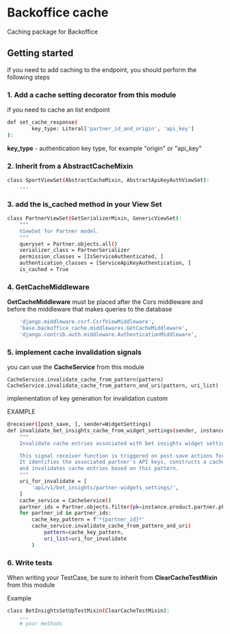 # Backoffice cache
Caching package for Backoffice

## Getting started

if you need to add caching to the endpoint, you should perform the following steps

### 1. Add a cache setting decorator from this module
if you need to cache an list endpoint

```sh
def set_cache_response(
        key_type: Literal['partner_id_and_origin', 'api_key']
):
```

**key_type** - authentication key type, for example "origin" or "api_key"


### 2. Inherit from a AbstractCacheMixin
```sh
class SportViewSet(AbstractCacheMixin, AbstractApiKeyAuthViewSet):
    ...
```

### 3. add the is_cached method in your View Set

```sh
class PartnerViewSet(GetSerializerMixin, GenericViewSet):
    """
    ViewSet for Partner model.
    """
    queryset = Partner.objects.all()
    serializer_class = PartnerSerializer
    permission_classes = [IsServiceAuthenticated, ]
    authentication_classes = [ServiceApiKeyAuthentication, ]
    is_cached = True
```

### 4. GetCacheMiddleware

**GetCacheMiddleware** must be placed after the Cors middleware
and before the middleware that makes queries to the database
```sh
    'django.middleware.csrf.CsrfViewMiddleware',
    'base.backoffice_cache.middlewares.GetCacheMiddleware',
    'django.contrib.auth.middleware.AuthenticationMiddleware',
```


### 5. implement cache invalidation signals

you can use the **CacheService** from this module

    CacheService.invalidate_cache_from_pattern(pattern)
    CacheService.invalidate_cache_from_pattern_and_uri(pattern, uri_list)

implementation of key generation for invalidation custom

EXAMPLE

```sh
@receiver([post_save, ], sender=WidgetSettings)
def invalidate_bet_insights_cache_from_widget_settings(sender, instance: WidgetSettings, **kwargs):
    """
    Invalidate cache entries associated with bet insights widget settings from the specified WidgetSettings instance.

    This signal receiver function is triggered on post-save actions for WidgetSettings instances.
    It identifies the associated partner's API keys, constructs a cache pattern for bet insights widget settings,
    and invalidates cache entries based on this pattern.
    """
    uri_for_invalidate = [
        'api/v1/bet_insights/partner-widgets_settings/',
    ]
    cache_service = CacheService()
    partner_ids = Partner.objects.filter(pk=instance.product.partner.pk).values_list('service_partner_id', flat=True)
    for partner_id in partner_ids:
        cache_key_pattern = f'*{partner_id}*'
        cache_service.invalidate_cache_from_pattern_and_uri(
            pattern=cache_key_pattern,
            uri_list=uri_for_invalidate
        )
```

### 6. Write tests

When writing your TestCase, be sure to inherit from **ClearCacheTestMixin** from this module

Example
```sh
class BetInsightsSetUpTestMixin(ClearCacheTestMixin):
    ...
    # your methods
```
